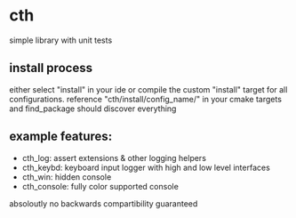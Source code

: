 # cth
simple library with unit tests

## install process
either select "install" in your ide or compile the custom "install" target for all configurations. 
reference "cth/install/config_name/" in your cmake targets and find_package should discover everything

## example features:
- cth_log: assert extensions & other logging helpers
- cth_keybd: keyboard input logger with high and low level interfaces
- cth_win: hidden console
- cth_console: fully color supported console

absoloutly no backwards compartibility guaranteed
